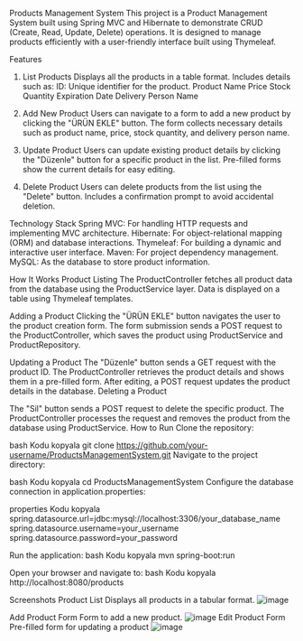 Products Management System
This project is a Product Management System built using Spring MVC and Hibernate to demonstrate CRUD (Create, Read, Update, Delete) operations. It is designed to manage products efficiently with a user-friendly interface built using Thymeleaf.

Features
1. List Products
Displays all the products in a table format.
Includes details such as:
ID: Unique identifier for the product.
Product Name
Price
Stock Quantity
Expiration Date
Delivery Person Name

3. Add New Product
Users can navigate to a form to add a new product by clicking the "ÜRÜN EKLE" button.
The form collects necessary details such as product name, price, stock quantity, and delivery person name.

5. Update Product
Users can update existing product details by clicking the "Düzenle" button for a specific product in the list.
Pre-filled forms show the current details for easy editing.

7. Delete Product
Users can delete products from the list using the "Delete" button.
Includes a confirmation prompt to avoid accidental deletion.

Technology Stack
Spring MVC: For handling HTTP requests and implementing MVC architecture.
Hibernate: For object-relational mapping (ORM) and database interactions.
Thymeleaf: For building a dynamic and interactive user interface.
Maven: For project dependency management.
MySQL: As the database to store product information.

How It Works
Product Listing
The ProductController fetches all product data from the database using the ProductService layer.
Data is displayed on a table using Thymeleaf templates.

Adding a Product
Clicking the "ÜRÜN EKLE" button navigates the user to the product creation form.
The form submission sends a POST request to the ProductController, which saves the product using ProductService and ProductRepository.

Updating a Product
The "Düzenle" button sends a GET request with the product ID.
The ProductController retrieves the product details and shows them in a pre-filled form.
After editing, a POST request updates the product details in the database.
Deleting a Product

The "Sil" button sends a POST request to delete the specific product.
The ProductController processes the request and removes the product from the database using ProductService.
How to Run
Clone the repository:

bash
Kodu kopyala
git clone https://github.com/your-username/ProductsManagementSystem.git
Navigate to the project directory:

bash
Kodu kopyala
cd ProductsManagementSystem
Configure the database connection in application.properties:

properties
Kodu kopyala
spring.datasource.url=jdbc:mysql://localhost:3306/your_database_name
spring.datasource.username=your_username
spring.datasource.password=your_password

Run the application:
bash
Kodu kopyala
mvn spring-boot:run

Open your browser and navigate to:
bash
Kodu kopyala
http://localhost:8080/products

Screenshots
Product List
Displays all products in a tabular format.
![image](https://github.com/user-attachments/assets/1a8ce73a-c3f0-4aec-ab34-0fd0880ee9ca)

Add Product Form
Form to add a new product.
![image](https://github.com/user-attachments/assets/b4e57562-48ab-4258-9ff8-ea1b3cf3a6c3)
Edit Product Form
Pre-filled form for updating a product
![image](https://github.com/user-attachments/assets/860a3d4a-ead7-4bb0-af5e-6e1401d61d4a)
